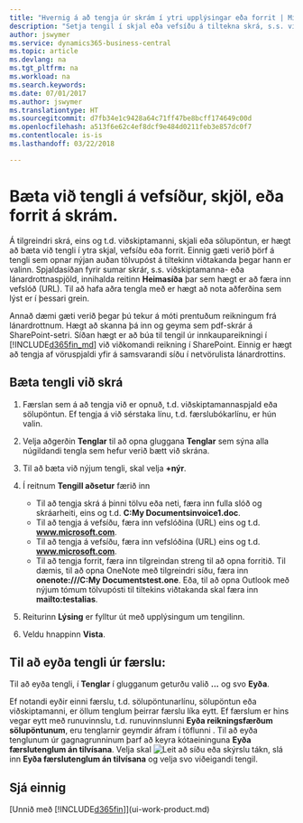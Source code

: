 ```yaml
---
title: "Hvernig á að tengja úr skrám í ytri upplýsingar eða forrit | Microsoft Docs"
description: "Setja tengil í skjal eða vefsíðu á tiltekna skrá, s.s. viðskiptavin eða fylgiskjal."
author: jswymer
ms.service: dynamics365-business-central
ms.topic: article
ms.devlang: na
ms.tgt_pltfrm: na
ms.workload: na
ms.search.keywords: 
ms.date: 07/01/2017
ms.author: jswymer
ms.translationtype: HT
ms.sourcegitcommit: d7fb34e1c9428a64c71ff47be8bcff174649c00d
ms.openlocfilehash: a513f6e62c4ef8dcf9e484d0211feb3e857dc0f7
ms.contentlocale: is-is
ms.lasthandoff: 03/22/2018

---
```

# <a name="adding-links-to-websites-documents-or-programs-on-records"></a>Bæta við tengli á vefsíður, skjöl, eða forrit á skrám.
Á tilgreindri skrá, eins og t.d. viðskiptamanni, skjali eða sölupöntun, er hægt að bæta við tengli í ytra skjal, vefsíðu eða forrit. Einnig gæti verið þörf á tengli sem opnar nýjan auðan tölvupóst á tiltekinn viðtakanda þegar hann er valinn. Spjaldasíðan fyrir sumar skrár, s.s. viðskiptamanna- eða lánardrottnaspjöld, innihalda reitinn **Heimasíða** þar sem hægt er að færa inn vefslóð (URL). Til að hafa aðra tengla með er hægt að nota aðferðina sem lýst er í þessari grein.

Annað dæmi gæti verið þegar þú tekur á móti prentuðum reikningum frá lánardrottnum. Hægt að skanna þá inn og geyma sem pdf-skrár á SharePoint-setri. Síðan hægt er að búa til tengil úr innkaupareikningi í [!INCLUDE[d365fin_md](includes/d365fin_md.md)] við viðkomandi reikning í SharePoint. Einnig er hægt að tengja af vöruspjaldi yfir á samsvarandi síðu í netvörulista lánardrottins.

## <a name="to-add-a-link-on-a-record"></a>Bæta tengli við skrá   

1.  Færslan sem á að tengja við er opnuð, t.d. viðskiptamannaspjald eða sölupöntun. Ef tengja á við sérstaka línu, t.d. færslubókarlínu, er hún valin.  

2.  Velja aðgerðin **Tenglar** til að opna gluggana **Tenglar** sem sýna alla núgildandi tengla sem hefur verið bætt við skrána.

3. Til að bæta við nýjum tengli, skal velja **+nýr**.

4.  Í reitnum **Tengill aðsetur** færið inn

    -   Til að tengja skrá á þinni tölvu eða neti, færa inn fulla slóð og skráarheiti, eins og t.d. **C:My Documentsinvoice1.doc**.
    -   Til að tengja á vefsíðu, færa inn vefslóðina (URL) eins og t.d. **www.microsoft.com**.
    -   Til að tengja á vefsíðu, færa inn vefslóðina (URL) eins og t.d. **www.microsoft.com**.
    -   Til að tengja forrit, færa inn tilgreindan streng til að opna forritið. Til dæmis, til að opna OneNote með tilgreindri síðu, færa inn **onenote:///C:My Documentstest.one**. Eða, til að opna Outlook með nýjum tómum tölvupósti til tiltekins viðtakanda skal færa inn **mailto:testalias**.  

5.  Reiturinn **Lýsing** er fylltur út með upplýsingum um tengilinn.  

6.  Veldu hnappinn **Vista**.  

## <a name="to-delete-a-link-from-a-record"></a>Til að eyða tengli úr færslu:  

Til að eyða tengli, í **Tenglar** í glugganum geturðu valið **...** og svo **Eyða**.

Ef notandi eyðir einni færslu, t.d. sölupöntunarlínu, sölupöntun eða viðskiptamanni, er öllum tenglum þeirrar færslu líka eytt. Ef færslum er hins vegar eytt með runuvinnslu, t.d. runuvinnslunni **Eyða reikningsfærðum sölupöntunum**, eru tenglarnir geymdir áfram í töflunni . Til að eyða tenglunum úr gagnagrunninum þarf að keyra kótaeininguna **Eyða færslutenglum án tilvísana**. Velja skal ![Leit að síðu eða skýrslu](media/ui-search/search_small.png "Leit að síðu eða skýrslu táknið") tákn, slá inn **Eyða færslutenglum án tilvísana** og velja svo viðeigandi tengil.   

<!-- ### To run delete orphaned record links  

1.  Choose the ![Search for Page or Report](media/ui-search/search_small.png "Search for Page or Report icon") icon, enter **Data Deletion**, and then choose the related link.  

2.  In the **Data Deletion** window, choose **Tasks**, and then choose **Delete Orphaned Record Links**.  -->

## <a name="see-also"></a>Sjá einnig  
[Unnið með [!INCLUDE[d365fin](includes/d365fin_md.md)]](ui-work-product.md)  

